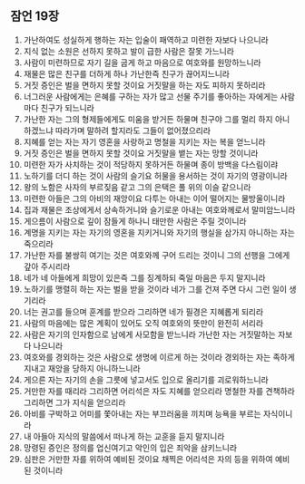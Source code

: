 ## 잠언 19장

1. 가난하여도 성실하게 행하는 자는 입술이 패역하고 미련한 자보다 나으니라
2. 지식 없는 소원은 선하지 못하고 발이 급한 사람은 잘못 가느니라
3. 사람이 미련하므로 자기 길을 굽게 하고 마음으로 여호와를 원망하느니라
4. 재물은 많은 친구를 더하게 하나 가난한즉 친구가 끊어지느니라
5. 거짓 증인은 벌을 면하지 못할 것이요 거짓말을 하는 자도 피하지 못하리라
6. 너그러운 사람에게는 은혜를 구하는 자가 많고 선물 주기를 좋아하는 자에게는 사람마다 친구가 되느니라
7. 가난한 자는 그의 형제들에게도 미움을 받거든 하물며 친구야 그를 멀리 하지 아니하겠느냐 따라가며 말하려 할지라도 그들이 없어졌으리라
8. 지혜를 얻는 자는 자기 영혼을 사랑하고 명철을 지키는 자는 복을 얻느니라
9. 거짓 증인은 벌을 면하지 못할 것이요 거짓말을 뱉는 자는 망할 것이니라
10. 미련한 자가 사치하는 것이 적당하지 못하거든 하물며 종이 방백을 다스림이랴
11. 노하기를 더디 하는 것이 사람의 슬기요 허물을 용서하는 것이 자기의 영광이니라
12. 왕의 노함은 사자의 부르짖음 같고 그의 은택은 풀 위의 이슬 같으니라
13. 미련한 아들은 그의 아비의 재앙이요 다투는 아내는 이어 떨어지는 물방울이니라
14. 집과 재물은 조상에게서 상속하거니와 슬기로운 아내는 여호와께로서 말미암느니라
15. 게으름이 사람으로 깊이 잠들게 하나니 태만한 사람은 주릴 것이니라
16. 계명을 지키는 자는 자기의 영혼을 지키거니와 자기의 행실을 삼가지 아니하는 자는 죽으리라
17. 가난한 자를 불쌍히 여기는 것은 여호와께 구어 드리는 것이니 그의 선행을 그에게 갚아 주시리라
18. 네가 네 아들에게 희망이 있은즉 그를 징계하되 죽일 마음은 두지 말지니라
19. 노하기를 맹렬히 하는 자는 벌을 받을 것이라 네가 그를 건져 주면 다시 그런 일이 생기리라
20. 너는 권고를 들으며 훈계를 받으라 그리하면 네가 필경은 지혜롭게 되리라
21. 사람의 마음에는 많은 계획이 있어도 오직 여호와의 뜻만이 완전히 서리라
22. 사람은 자기의 인자함으로 남에게 사모함을 받느니라 가난한 자는 거짓말하는 자보다 나으니라
23. 여호와를 경외하는 것은 사람으로 생명에 이르게 하는 것이라 경외하는 자는 족하게 지내고 재앙을 당하지 아니하느니라
24. 게으른 자는 자기의 손을 그릇에 넣고서도 입으로 올리기를 괴로워하느니라
25. 거만한 자를 때리라 그리하면 어리석은 자도 지혜를 얻으리라 명철한 자를 견책하라 그리하면 그가 지식을 얻으리라
26. 아비를 구박하고 어미를 쫓아내는 자는 부끄러움을 끼치며 능욕을 부르는 자식이니라
27. 내 아들아 지식의 말씀에서 떠나게 하는 교훈을 듣지 말지니라
28. 망령된 증인은 정의를 업신여기고 악인의 입은 죄악을 삼키느니라
29. 심판은 거만한 자를 위하여 예비된 것이요 채찍은 어리석은 자의 등을 위하여 예비된 것이니라